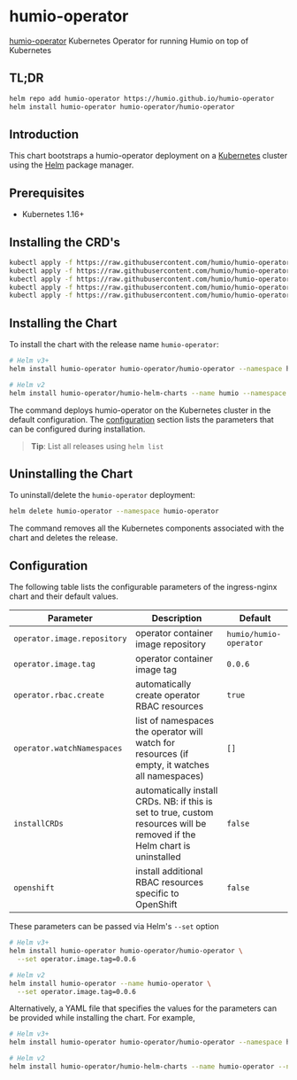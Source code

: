 # humio-operator

[humio-operator](https://github.com/humio/humio-operator) Kubernetes Operator for running Humio on top of Kubernetes

## TL;DR

```bash
helm repo add humio-operator https://humio.github.io/humio-operator
helm install humio-operator humio-operator/humio-operator
```

## Introduction

This chart bootstraps a humio-operator deployment on a [Kubernetes](http://kubernetes.io) cluster using the [Helm](https://helm.sh) package manager.

## Prerequisites

- Kubernetes 1.16+

## Installing the CRD's

```bash
kubectl apply -f https://raw.githubusercontent.com/humio/humio-operator/humio-operator-0.0.6/deploy/crds/core.humio.com_humioclusters_crd.yaml
kubectl apply -f https://raw.githubusercontent.com/humio/humio-operator/humio-operator-0.0.6/deploy/crds/core.humio.com_humioexternalclusters_crd.yaml
kubectl apply -f https://raw.githubusercontent.com/humio/humio-operator/humio-operator-0.0.6/deploy/crds/core.humio.com_humioingesttokens_crd.yaml
kubectl apply -f https://raw.githubusercontent.com/humio/humio-operator/humio-operator-0.0.6/deploy/crds/core.humio.com_humioparsers_crd.yaml
kubectl apply -f https://raw.githubusercontent.com/humio/humio-operator/humio-operator-0.0.6/deploy/crds/core.humio.com_humiorepositories_crd.yaml
```

## Installing the Chart

To install the chart with the release name `humio-operator`:

```bash
# Helm v3+
helm install humio-operator humio-operator/humio-operator --namespace humio-operator -f values.yaml

# Helm v2
helm install humio-operator/humio-helm-charts --name humio --namespace humio-operator -f values.yaml
```

The command deploys humio-operator on the Kubernetes cluster in the default configuration. The [configuration](#configuration) section lists the parameters that can be configured during installation.

> **Tip**: List all releases using `helm list`

## Uninstalling the Chart

To uninstall/delete the `humio-operator` deployment:

```bash
helm delete humio-operator --namespace humio-operator
```

The command removes all the Kubernetes components associated with the chart and deletes the release.

## Configuration

The following table lists the configurable parameters of the ingress-nginx chart and their default values.

Parameter | Description | Default
--- | --- | ---
`operator.image.repository` | operator container image repository | `humio/humio-operator`
`operator.image.tag` | operator container image tag | `0.0.6`
`operator.rbac.create` | automatically create operator RBAC resources | `true`
`operator.watchNamespaces` | list of namespaces the operator will watch for resources (if empty, it watches all namespaces) | `[]`
`installCRDs` | automatically install CRDs. NB: if this is set to true, custom resources will be removed if the Helm chart is uninstalled | `false`
`openshift` | install additional RBAC resources specific to OpenShift | `false`

These parameters can be passed via Helm's `--set` option

```bash
# Helm v3+
helm install humio-operator humio-operator/humio-operator \
  --set operator.image.tag=0.0.6

# Helm v2
helm install humio-operator --name humio-operator \
  --set operator.image.tag=0.0.6
```

Alternatively, a YAML file that specifies the values for the parameters can be provided while installing the chart. For example,

```bash
# Helm v3+
helm install humio-operator humio-operator/humio-operator --namespace humio-operator -f values.yaml

# Helm v2
helm install humio-operator/humio-helm-charts --name humio-operator --namespace humio-operator -f values.yaml
```
